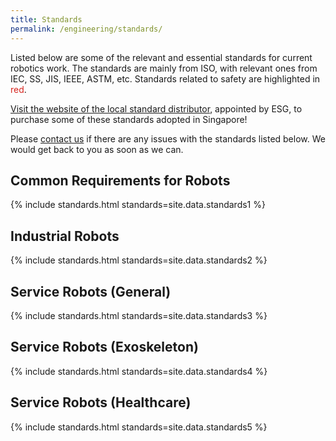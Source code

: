 ```yaml
---
title: Standards
permalink: /engineering/standards/
---
```

Listed below are some of the relevant and essential standards for current robotics work. The standards are mainly from ISO, with relevant ones from IEC, SS, JIS, IEEE, ASTM, etc. Standards related to safety are highlighted in <span style="color:#d6231d">red</span>.

[Visit the website of the local standard distributor](https://www.singaporestandardseshop.sg/), appointed by ESG, to purchase some of these standards adopted in Singapore!

Please [contact us](/contact-us/) if there are any issues with the standards listed below. We would get back to you as soon as we can.

## Common Requirements for Robots
{% include standards.html standards=site.data.standards1 %}

## Industrial Robots
{% include standards.html standards=site.data.standards2 %}

## Service Robots (General)
{% include standards.html standards=site.data.standards3 %}

## Service Robots (Exoskeleton)
{% include standards.html standards=site.data.standards4 %}

## Service Robots (Healthcare)
{% include standards.html standards=site.data.standards5 %}
